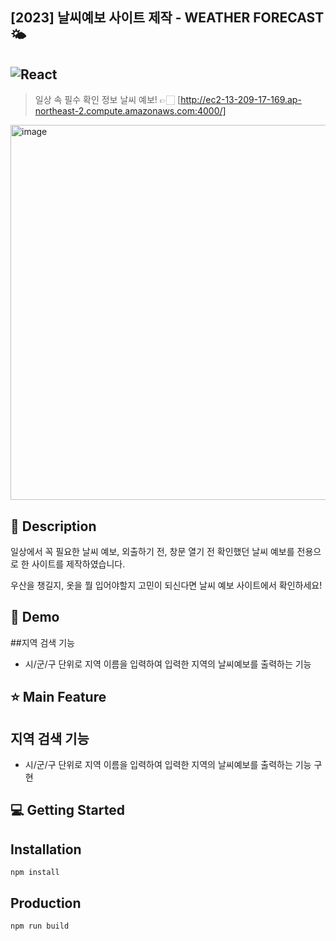 [2023] 날씨예보 사이트 제작 - WEATHER FORECAST 🌤️
---
![React](https://img.shields.io/badge/react-444444?style=for-the-badge&logo=react)
---
> 일상 속 필수 확인 정보 날씨 예보! 👉🏻 [http://ec2-13-209-17-169.ap-northeast-2.compute.amazonaws.com:4000/]
<img width="600" alt="image" src="https://github.com/SOOYEONIU/Weather-forecast/assets/149544640/12d4c454-cd67-49fd-b396-3448cec651f2">


📖 Description
---
일상에서 꼭 필요한 날씨 예보, 외출하기 전, 창문 열기 전 확인했던 날씨 예보를 전용으로 한 사이트를 제작하였습니다. 

우산을 챙길지, 옷을 뭘 입어야할지 고민이 되신다면 날씨 예보 사이트에서 확인하세요!

🐤 Demo
---

##지역 검색 기능
- 시/군/구 단위로 지역 이름을 입력하여 입력한 지역의 날씨예보를 출력하는 기능


⭐️ Main Feature
---
## 지역 검색 기능
- 시/군/구 단위로 지역 이름을 입력하여 입력한 지역의 날씨예보를 출력하는 기능 구현

💻 Getting Started
---
## Installation
```
npm install
```

## Production
```
npm run build
```
